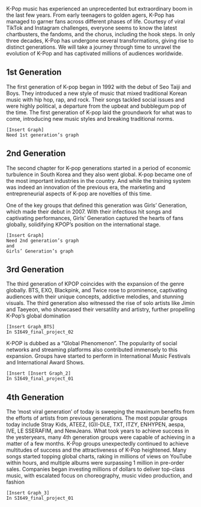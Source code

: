 K-Pop music has experienced an unprecedented but extraordinary boom in the last few years. From early teenagers to golden agers, K-Pop has managed to garner fans across different phases of life. Courtesy of viral TikTok and Instagram challenges, everyone seems to know the latest chartbusters, the fandoms, and the chorus, including the hook steps.
In only three decades, K-Pop has undergone several transformations, giving rise to distinct generations. We will take a journey through time to unravel the evolution of K-Pop and has captivated millions of audiences worldwide.

## 1st Generation
The first generation of K-pop began in 1992 with the debut of Seo Taiji and Boys. They introduced a new style of music that mixed traditional Korean music with hip hop, rap, and rock. Their songs tackled social issues and were highly political, a departure from the upbeat and bubblegum pop of the time. The first generation of K-pop laid the groundwork for what was to come, introducing new music styles and breaking traditional norms.

```
[Insert Graph]
Need 1st generation’s graph
```

## 2nd Generation
The second chapter for K-pop generations started in a period of economic turbulence in South Korea and they also went global. K-pop became one of the most important industries in the country. And while the training system was indeed an innovation of the previous era, the marketing and entrepreneurial aspects of K-pop are novelties of this time.

One of the key groups that defined this generation was Girls’ Generation, which made their debut in 2007. With their infectious hit songs and captivating performances, Girls’ Generation captured the hearts of fans globally, solidifying KPOP’s position on the international stage.

```
[Insert Graph]
Need 2nd generation’s graph
and
Girls’ Generation’s graph
```

## 3rd Generation
The third generation of KPOP coincides with the expansion of the genre globally. BTS, EXO, Blackpink, and Twice rose to prominence, captivating audiences with their unique concepts, addictive melodies, and stunning visuals. The third generation also witnessed the rise of solo artists like Jimin and Taeyeon, who showcased their versatility and artistry, further propelling K-Pop’s global domination

```
[Insert Graph_BTS]
In SI649_final_project_02
```

K-POP is dubbed as a “Global Phenomenon”. The popularity of social networks and streaming platforms also contributed immensely to this expansion. Groups have started to perform in International Music Festivals and International Award Shows.

```
[Insert [Insert Graph_2]
In SI649_final_project_01
```

## 4th Generation
The ‘most viral generation’ of today is sweeping the maximum benefits from the efforts of artists from previous generations. The most popular groups today include Stray Kids, ATEEZ, (G)I-DLE, TXT, ITZY, ENHYPEN, aespa, IVE, LE SSERAFIM, and NewJeans. What took years to achieve success in the yesteryears, many 4th generation groups were capable of achieving in a matter of a few months.
K-Pop groups unexpectedly continued to achieve multitudes of success and the attractiveness of K-Pop heightened. Many songs started topping global charts, raking in millions of views on YouTube within hours, and multiple albums were surpassing 1 million in pre-order sales. Companies began investing millions of dollars to deliver top-class music, with escalated focus on choreography, music video production, and fashion

```
[Insert Graph_3]
In SI649_final_project_01
```

